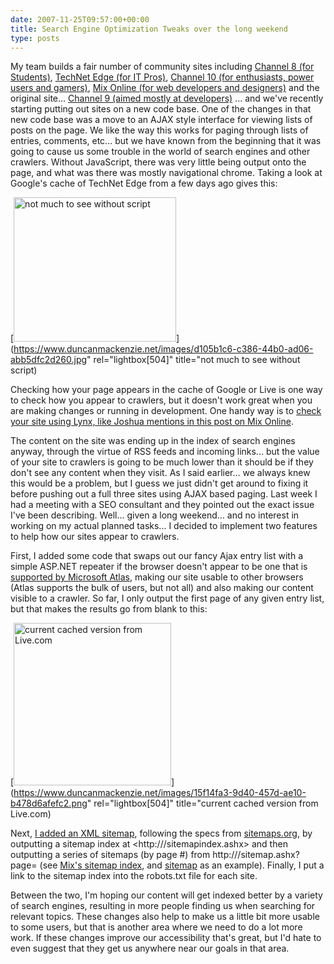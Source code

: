 ```yaml
---
date: 2007-11-25T09:57:00+00:00
title: Search Engine Optimization Tweaks over the long weekend
type: posts
---
```

My team builds a fair number of community sites including [Channel 8 (for Students)](https://channel8.msdn.com/), [TechNet Edge (for IT Pros)](https://edge.technet.com/), [Channel 10 (for enthusiasts, power users and gamers)](https://on10.net/), [Mix Online (for web developers and designers)](https://visitmix.com/) and the original site... [Channel 9 (aimed mostly at developers)](https://channel9.msdn.com/) ... and we've recently starting putting out sites on a new code base. One of the changes in that new code base was a move to an AJAX style interface for viewing lists of posts on the page. We like the way this works for paging through lists of entries, comments, etc... but we have known from the beginning that it was going to cause us some trouble in the world of search engines and other crawlers. Without JavaScript, there was very little being output onto the page, and what was there was mostly navigational chrome. Taking a look at Google's cache of TechNet Edge from a few days ago gives this:

[<img style="border-right: 0px; border-top: 0px; border-left: 0px; border-bottom: 0px" height="231" alt="not much to see without script" src="http://duncanmackenzie.net/images/ae9106d8-4911-46fd-a913-cedf241ad069.jpg" width="260" border="0" />](https://www.duncanmackenzie.net/images/d105b1c6-c386-44b0-ad06-abb5dfc2d260.jpg" rel="lightbox[504]" title="not much to see without script)

Checking how your page appears in the cache of Google or Live is one way to check how you appear to crawlers, but it doesn't work great when you are making changes or running in development. One handy way is to [check your site using Lynx, like Joshua mentions in this post on Mix Online](https://visitmix.com/blogs/Joshua/291/).

The content on the site was ending up in the index of search engines anyway, through the virtue of RSS feeds and incoming links... but the value of your site to crawlers is going to be much lower than it should be if they don't see any content when they visit. As I said earlier... we always knew this would be a problem, but I guess we just didn't get around to fixing it before pushing out a full three sites using AJAX based paging. Last week I had a meeting with a SEO consultant and they pointed out the exact issue I've been describing. Well... given a long weekend... and no interest in working on my actual planned tasks... I decided to implement two features to help how our sites appear to crawlers.

First, I added some code that swaps out our fancy Ajax entry list with a simple ASP.NET repeater if the browser doesn't appear to be one that is [supported by Microsoft Atlas](https://asp.net/AJAX/Documentation/Live/BrowserCompatibilityForASPNETAJAX.aspx), making our site usable to other browsers (Atlas supports the bulk of users, but not all) and also making our content visible to a crawler. So far, I only output the first page of any given entry list, but that makes the results go from blank to this:

[<img style="border-right: 0px; border-top: 0px; border-left: 0px; border-bottom: 0px" height="260" alt="current cached version from Live.com" src="http://www.duncanmackenzie.net/images/f7857152-02e9-44e9-bd1f-bca307f29f1c.png" width="252" border="0" />](https://www.duncanmackenzie.net/images/15f14fa3-9d40-457d-ae10-b478d6afefc2.png" rel="lightbox[504]" title="current cached version from Live.com)

Next, [I added an XML sitemap](https://www.duncanmackenzie.net/blog/picked-up-mass-effect-today-built-xml-site-maps-instead-of-playing-it-/default.aspx), following the specs from [sitemaps.org](https://sitemaps.org), by outputting a sitemap index at <http://<site>/sitemapindex.ashx> and then outputting a series of sitemaps (by page #) from http://<site>/sitemap.ashx?page=<number> (see [Mix's sitemap index](https://visitmix.com/sitemapindex.ashx), and [sitemap](https://visitmix.com/sitemap.ashx?page=0) as an example). Finally, I put a link to the sitemap index into the robots.txt file for each site.

Between the two, I'm hoping our content will get indexed better by a variety of search engines, resulting in more people finding us when searching for relevant topics. These changes also help to make us a little bit more usable to some users, but that is another area where we need to do a lot more work. If these changes improve our accessibility that's great, but I'd hate to even suggest that they get us anywhere near our goals in that area.
